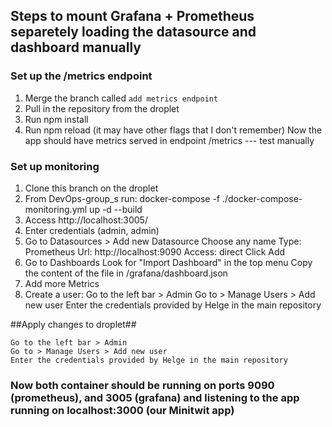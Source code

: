 ## Steps to mount Grafana + Prometheus separetely loading the datasource and dashboard manually
### Set up the /metrics endpoint
1. Merge the branch called `add metrics endpoint`
2. Pull in the repository from the droplet
3. Run npm install
4. Run npm reload (it may have other flags that I don't remember)
Now the app should have metrics served in endpoint /metrics --- test manually
### Set up monitoring
1. Clone this branch on the droplet
2. From DevOps-group_s run: docker-compose -f ./docker-compose-monitoring.yml up -d --build
3. Access http://localhost:3005/
4. Enter credentials (admin, admin)
5. Go to Datasources > Add new Datasource
    Choose any name
    Type: Prometheus
    Url: http://localhost:9090
    Access: direct
    Click Add
6. Go to Dashboards
   Look for "Import Dashboard" in the top menu
   Copy the content of the file in /grafana/dashboard.json
7. Add more Metrics
8. Create a user:
    Go to the left bar > Admin
    Go to > Manage Users > Add new user
    Enter the credentials provided by Helge in the main repository


##Apply changes to droplet##

    Go to the left bar > Admin
    Go to > Manage Users > Add new user
    Enter the credentials provided by Helge in the main repository

### Now both container should be running on ports 9090 (prometheus), and 3005 (grafana) and listening to the app running on localhost:3000 (our Minitwit app)
